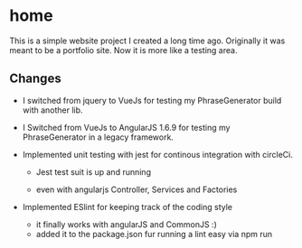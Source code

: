 # home

This is a simple website project I created a long time ago. Originally it was meant to be a portfolio site. Now it is more like a testing area. 

## Changes

- I switched from jquery to VueJs for testing my PhraseGenerator build with another lib.

- I Switched from VueJs to AngularJS 1.6.9 for testing my PhraseGenerator in a legacy framework.

- Implemented unit testing with jest for continous integration with circleCi.

  - Jest test suit is up and running

  - even with angularjs Controller, Services and Factories

- Implemented ESlint for keeping track of the coding style
  
  - it finally works with angularJS and CommonJS :)
  - added it to the package.json fur running a lint easy via npm run
